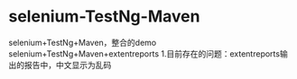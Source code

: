 # selenium-TestNg-Maven
selenium+TestNg+Maven，整合的demo
selenium+TestNg+Maven+extentreports
1.目前存在的问题：extentreports输出的报告中，中文显示为乱码
